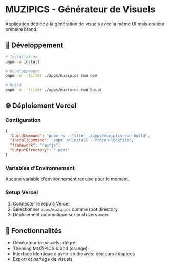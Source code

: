 # MUZIPICS - Générateur de Visuels

Application dédiée à la génération de visuels avec la même UI mais couleur primaire brand.

## 🚀 Développement

```bash
# Installation
pnpm -w install

# Développement
pnpm -w --filter ./apps/muzipics run dev

# Build
pnpm -w --filter ./apps/muzipics run build
```

## 🌐 Déploiement Vercel

### Configuration
```json
{
  "buildCommand": "pnpm -w --filter ./apps/muzipics run build",
  "installCommand": "pnpm -w install --frozen-lockfile",
  "framework": "nextjs",
  "outputDirectory": ".next"
}
```

### Variables d'Environnement
Aucune variable d'environnement requise pour le moment.

### Setup Vercel
1. Connecter le repo à Vercel
2. Sélectionner `apps/muzipics` comme root directory
3. Déploiement automatique sur push vers `main`

## 🎨 Fonctionnalités

- Générateur de visuels intégré
- Theming MUZIPICS brand (orange)
- Interface identique à avnir-studio avec couleurs adaptées
- Export et partage de visuels
